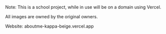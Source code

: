 Note: This is a school project, while in use will be on a domain using Vercel.

All images are owned by the original owners.

Website:
aboutme-kappa-beige.vercel.app

